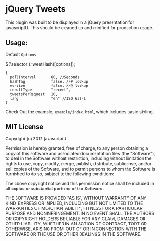 jQuery Tweets
======

This plugin was built to be displayed in a jQuery presentation for javascriptU.
This should be cleaned up and minified for production usage.

Usage:
-------

Default `Options`

<!-- highlight:Options language:console -->

 $('selector').tweetHash([options]);

<!-- language:console -->

    {
      pollInterval     : 60, //Seconds
      hashTag          : false, //# lookup
      mention          : false, //@ lookup
      resultType       : "recent",
      tweetsPerRequest : 10,
      lang             : "en" //ISO 639-1
    }

Check Out the example, `example/index.html`, which includes basic styling.

<!-- highlight:example/index.html -->

MIT License
-----------
Copyright (c) 2012 javascriptU

Permission is hereby granted, free of charge, to any person obtaining a copy of this software and associated documentation files (the "Software"), to deal in the Software without restriction, including without limitation the rights to use, copy, modify, merge, publish, distribute, sublicense, and/or sell copies of the Software, and to permit persons to whom the Software is furnished to do so, subject to the following conditions:

The above copyright notice and this permission notice shall be included in all copies or substantial portions of the Software.

THE SOFTWARE IS PROVIDED "AS IS", WITHOUT WARRANTY OF ANY KIND, EXPRESS OR IMPLIED, INCLUDING BUT NOT LIMITED TO THE WARRANTIES OF MERCHANTABILITY, FITNESS FOR A PARTICULAR PURPOSE AND NONINFRINGEMENT. IN NO EVENT SHALL THE AUTHORS OR COPYRIGHT HOLDERS BE LIABLE FOR ANY CLAIM, DAMAGES OR OTHER LIABILITY, WHETHER IN AN ACTION OF CONTRACT, TORT OR OTHERWISE, ARISING FROM, OUT OF OR IN CONNECTION WITH THE SOFTWARE OR THE USE OR OTHER DEALINGS IN THE SOFTWARE.
